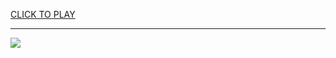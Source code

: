 
<a href="https://premium76.site?title=cool_math_games_burrito_bison&ref=12M">CLICK TO PLAY</a></h3>
<hr>

<a href="https://premium76.site?title=cool_math_games_burrito_bison&ref=12M"><img src="https://clearcache.store/games.png"></a>


